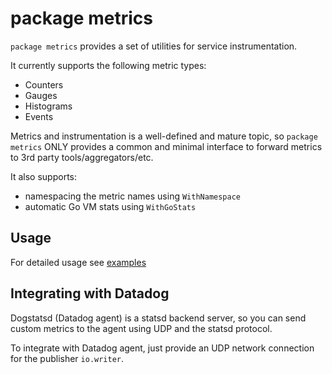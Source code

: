 # package metrics

`package metrics` provides a set of utilities for service instrumentation.

It currently supports the following metric types:

- Counters
- Gauges
- Histograms
- Events

Metrics and instrumentation is a well-defined and mature topic, so `package metrics` ONLY provides a common and minimal
interface to forward metrics to 3rd party tools/aggregators/etc.

It also supports:

- namespacing the metric names using `WithNamespace`
- automatic Go VM stats using `WithGoStats`

## Usage

For detailed usage see [examples](example_test.go)

## Integrating with Datadog

Dogstatsd (Datadog agent) is a statsd backend server, so you can send custom metrics to the agent using UDP and the statsd 
protocol.

To integrate with Datadog agent, just provide an UDP network connection for the publisher `io.writer`. 
